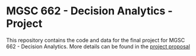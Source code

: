 # MGSC 662 - Decision Analytics - Project

This repository contains the code and data for the final project for MGSC 662 - Decision Analytics. More details can be found in the [project proposal](./Project%20Proposal%20-%20Group%203.pdf)
